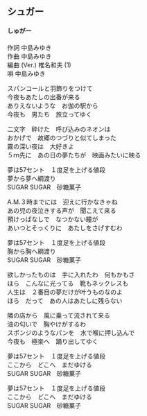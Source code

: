 ## シュガー
#### しゅがー

作詞     中島みゆき  
作曲     中島みゆき  
編曲 (Ver.)     椎名和夫 (1)  
唄     中島みゆき  
  
  
スパンコールと羽飾りをつけて  
今夜もあたしの出番が来る  
ありえないような　お伽の駅から  
今夜も　男たち　旅立ってゆく  
  
二文字　砕けた　呼び込みのネオンは  
おかげで　故郷のつづりと似てしまった  
霧の深い夜は　大好きよ  
５ｍ先に　あの日の夢たちが　映画みたいに映る  
  
夢は57セント　１度足を上げる値段  
夢から夢へ綱渡り  
SUGAR SUGAR　砂糖菓子  
  
A.M.３時までには　迎えに行かなきゃね  
あの児の夜泣きする声が　聞こえて来る  
預けっぱなしで　なつかない瞳が  
あいつとそっくりに　あたしをさげすむわ  
  
夢は57セント　１度足を上げる値段  
胸から胸へ綱渡り  
SUGAR SUGAR　砂糖菓子  
  
欲しかったものは　手に入れたわ　何もかもさ  
ほら　こんなに光ってる　靴もネックレスも  
人生は　２番目の夢だけが叶うものなのよ  
ほら　だって　あの人はあたしに残らない  
  
隣の店から　風に乗って流されて来る  
油の匂いで　胸やけがするわ  
スポンジのようなパンを　水で喉に押し込んで  
今夜も　極楽へ　踊り出してゆく  
  
夢は57セント　１度足を上げる値段  
ここから　どこへ　まだゆける  
SUGAR SUGAR　砂糖菓子  
  
夢は57セント　１度足を上げる値段  
ここから　どこへ　まだゆける  
SUGAR SUGAR　砂糖菓子  
